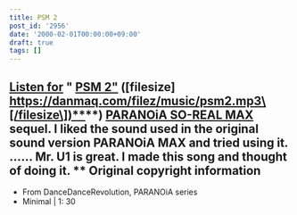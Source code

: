 ```yaml
---
title: PSM 2
post_id: '2956'
date: '2000-02-01T00:00:00+09:00'
draft: true
tags: []
---
```


## [Listen for](https://danmaq.com/filez/music/psm2.mp3) " [PSM 2"](https://danmaq.com/filez/music/psm2.mp3) (\[filesize\] [https://danmaq.com/filez/music/psm2.mp3\[/filesize\])**](https://danmaq.com/filez/music/psm2.mp3[/filesize])**) [PARANOiA SO-REAL MAX](https://danmaq.com/2942) sequel. I liked the sound used in the original sound version PARANOiA MAX and tried using it. ...... Mr. U1 is great. I made this song and thought of doing it. ** Original copyright information

*   From DanceDanceRevolution, PARANOiA series
*   Minimal | 1: 30
